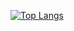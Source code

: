 [![Top Langs](https://github-readme-stats.vercel.app/api/top-langs/?username=peytoncl&layout=compact)](https://github.com/anuraghazra/github-readme-stats)
